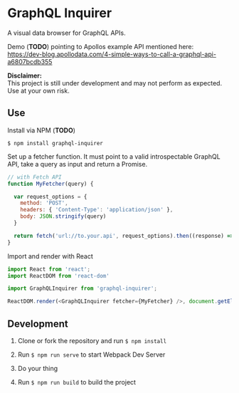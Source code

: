 # GraphQL Inquirer

A visual data browser for GraphQL APIs.

Demo (**TODO**) pointing to Apollos example API mentioned here:  
https://dev-blog.apollodata.com/4-simple-ways-to-call-a-graphql-api-a6807bcdb355

**Disclaimer:**  
This project is still under development and may not perform as expected. Use at your own risk.

## Use

Install via NPM (**TODO**)

`$ npm install graphql-inquirer`

Set up a fetcher function. It must point to a valid introspectable GraphQL API, take a query as input and return a Promise.

```javascript
// with Fetch API
function MyFetcher(query) {

  var request_options = {
    method: 'POST',
    headers: { 'Content-Type': 'application/json' },
    body: JSON.stringify(query)
  }

  return fetch('url://to.your.api', request_options).then((response) => (response.json()));
}
```

Import and render with React

```javascript
import React from 'react';
import ReactDOM from 'react-dom'

import GraphQLInquirer from 'graphql-inquirer';

ReactDOM.render(<GraphQLInquirer fetcher={MyFetcher} />, document.getElementById('my-root-component'));
```

## Development

1. Clone or fork the repository and run `$ npm install`

1. Run `$ npm run serve` to start Webpack Dev Server

1. Do your thing

1. Run `$ npm run build` to build the project